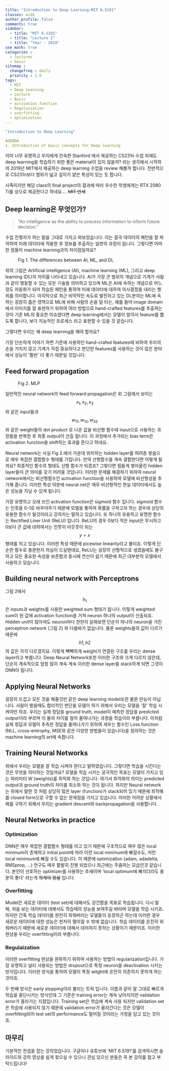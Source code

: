 ```yaml
---
title: "Introduction to Deep Learning-MIT 6.S191"
classes: wide
author_profile: false
comments: true
sidebar:
  - title: "MIT 6.S191"
  - title: "Lecture 2"
  - title: "Year : 2019"
use_math: true
categories : 
  - lectures
  - basic
sitemap :
  changefreq : daily
  priority : 1.0
tags: 
  - MIT
  - Deep learning
  - Lecture
  - Basic
  - activation function
  - Regulaization
  - overfitting
  - optimization
---
```


```yaml
"Introduction to Deep Learning"

AGENDA
1. Introduction of basic concepts for Deep learning
```

이미 너무 유명하고 우리에게 친숙한 Stanford 에서 제공하는 CS231n 수업 외에도 deep learning을 학습하기 위한 좋은 material이 있지 않을까? 라는 생각에서 시작하여 2019년 MIT에서 제공하는 deep learning 수업을 review 해볼까 합니다. 전반적으로 CS231n보다 범위가 넓고 깊이가 얕은 특성이 있는 듯 합니다.

사족이지만 해당 class의 final project의 결과에 따라 우수한 학생에게는 RTX 2080 Ti를 상으로 제공한다고 하네요.... ~~MIT 만세~~

## **Deep learning은 무엇인가?**

>"An intelligence as the ability to process information to inform future decision."

수업 진행자가 하는 말을 그대로 가지고 와보았습니다. 이는 결국 데이터의 패턴을 잘 파악하여 미래 데이터에 적용한 후 정보를 추출하는 일련의 과정이 됩니다. 그렇다면 어떠한 점들이 machine learning과의 차이점일까요?

<figure class="align-center">
  <img src="{{ site.url }}{{ site.baseurl }}/assets/images/MIT6.S191/lec1/ai-ml-dl.png" alt="">
  <figcaption>Fig 1. The differences between AI, ML, and DL</figcaption>
</figure>

위의 그림은 Artificial intelligence (AI), machine learning (ML), 그리고 deep learning (DL)의 차이를 나타내고 있습니다. AI가 가장 큰 범위의 개념으로 기계가 사람과 같이 행동할 수 있는 모든 기술을 의미하고 있으며 ML은 AI에 속하는 개념으로 어느정도 자동화가 되어 학습된 패턴을 통하여 미래 데이터에 대하여 의사결정을 내리는 행위를 의미합니다. 마지막으로 최근 비약적인 속도로 발전하고 있는 DL분야는 ML에 속하는 굉장히 좁은 영역으로 ML에 비해 사람의 손을 덜 타는, 예를 들어 image domain에서 이미지를 잘 표현하기 위하여 여러 방법으로 hand-crafted features를 추출하는 것이 기존 ML의 중요한 이슈였다면 deep learning에서는 모델이 알아서 feature를 뽑도록 합니다, 보다 지능적인 프로세스 라고 표현할 수 있을 것 같습니다.

그렇다면 우리는 왜 deep learning을 해야 할까요? 

가장 단순하게 이야기 하면 기존에 사용하던 hand-crafed features에 비하여 우리의 손을 거치지 않고 기계가 직접 중요하다고 판단한 features를 사용하는 것이 많은 분야에서 성능이 '훨씬' 더 좋기 때문일 것입니다.

## **Feed forward propagation**

<figure class="align-center">
  <img src="{{ site.url }}{{ site.baseurl }}/assets/images/MIT6.S191/lec1/MLP.png" alt="">
  <figcaption>Fig 2. MLP</figcaption>
</figure>

일반적인 neural network의 feed forward propagation은 위 그림에서 보이는 $$x_1, x_2, x_3$$와 같은 input들과 $$w_11, w_12, w_32$$와 같은 weight들의 dot product 로 나온 값을 비선형 함수에 input으로 사용하는 과정들을 반복한 후 최종 output이 산출 됩니다. 이 과정에서 추가되는 bias term은 activation function을 shift하는 효과를 준다고 하네요. 

Neural network는 사실 Fig 2.에서 가운데 위치하는 hidden layer를 여려층 쌓음으로 매우 복잡한 결합함수 형태를 가집니다. 만약 선형함수를 계속 결합한다면 어떻게 될까요? 최종적인 함수의 형태도 선형 함수가 되겠죠? 그렇다면 힘들게 쌓아올린 hidden layer들이 큰 의미를 갖기 어려울 것입니다. 이러한 문제를 해결하기 위하여 neural network에서는 비선형함수인 activation function을 사용하여 모델에 비선형성을 추가해 줍니다. 이러한 특성 덕분에 neural net은 매우 비선형적인 현실 데이터에서도 높은 성능을 지닐 수 있게 됩니다.

가장 유명하고 오래 쓰인 activation function은 sigmoid 함수 입니다. sigmoid 함수는 인풋을 0-1로 바꾸어주기 때문에 모델을 통하여 확률을 구하고자 하는 경우에 상당히 유용한 함수가 될것이라고 강의자는 말하고 있습니다. 또 하나의 유용하고 유명한 함수는 Rectified Liner Unit (ReLU) 입니다. ReLU의 경우 0보다 작은 input은 무시하고 0보다 큰 값에 대하여서는 인풋이 아웃풋이 되는 $$y=x$$ 형태를 띄고 있습니다. 이러한 특성 때문에 picewise linearity라고 불리죠. 이렇게 단순한 함수로 충분한지 의심이 드실텐데요, ReLU는 굉장히 선형적으로 생겼음에도 불구하고 모든 중요한 속성을 보존함과 동시에 연산이 쉽기 때문에 최근 대부분의 모델에서 사용하고 있습니다.

## **Building neural network with Perceptrons**

그림 2에서 $$h_1$$은 inputs과 weights를 사용한 weighted sum 형태가 됩니다. 이렇게 weighted sum이 된 값에 activation function을 거쳐 neuron 하나의 output이 산출되죠. Hidden unit이 많아져도 neuron마다 찬찬히 살펴보면 단순히 하나의 neuron을 가진 perceptron network (그림 2) 와 다를바가 없습니다. 물론 weights들의 값이 다르기 때문에 $$h1, h2$$의 값은 각각 다르겠지요. 이렇게 빽빽하게 weight가 연결된 구조를 우리는 dense layer라고 부릅니다. Deep Neural Network또한 이러한 구조와 크게 다르지 않은데, 단순히 계속적으로 엄청 많이 계속 계속 이러한 dense layer을 stack하게 되면 그것이 DNN이 됩니다.

## **Applying Neural Networks**

굉장히 뜨겁고 모든 것을 해줄것만 같은 deep learning model또한 물론 만능이 아닙니다. 사람이 봤을때도 합리적인 판단을 모델이 하기 위해서 우리는 모델을 '잘' 학습 시켜야만 하죠. 우리는 실제 정답을 ground truth, model이 예측한 정답을 predicted output이라 부르며 이 둘의 차이를 점차 줄여나가는 과정을 학습이라 부릅니다. 이처럼 실제 정답과 모델이 추측한 정답을 줄여나가기 위하여 세우는 함수인 Loss function (NLL, cross-entrophy, MSE와 같은 다양한 방법들이 있습니다)을 정의하는 것은 machine learning의 art에 속합니다.

## **Training Neural Networks**

위에서 우리는 모델을 잘 학습 시켜야 한다고 말하였습니다. 그렇다면 학습을 시킨다는 것은 무엇을 의미하는 것일까요? 모델을 학습 시키는 궁극적인 목표는 모델이 가지고 있는 파라미터 W (weights)를 최적화 하는 것입니다.
여기서 최적화의 의미는 predicted output과 ground truth의 차이를 최소화 하는 것이 됩니다.
하지만 Neural network는 위에서 말한 것 처럼 상당히 많은 layer (function)가 stack되어 있기 때문에 최적해를 closed form으로 구할 수 없는 문제점을 가지고 있습니다.
이러한 어려운 상황에서 해를 구하기 위해서 우리는 gradient descent와 backpropagation을 사용합니다.

## **Neural Networks in practice**

### Optimization

DNN은 매우 복잡한 결합함수 형태를 띄고 있기 때문에 구조적으로 매우 많은 local minimum이 존재하고 initial point에 따라 이런 local minimum에 빠질수도, 저런 local minimum에 빠질 수도 있습니다.
이 때문에 optimization (adam, adadelta, RMSprop, ...) 연구도 매우 활발히 진행 되었으나 최근에는 주춤하는 모습인것 같습니다. 본인이 선호하는 optimizer를 사용하는 추세이며 'local optimum에 빠지더라도 충분히 좋다' 라는게 ~~학계의 정설~~ 입니다.

### Overfitting

Model은 새로운 데이터 (test set)에 대해서도 강건함을 목표로 학습됩니다. 다시 말해, 처음 보는 데이터에 대해서도 학습때의 성능을 보여주길 바라며 모델을 학습 시키죠. 하지만 간혹 학습 데이터를 완전히 외워버리는 모델들이 등장하곤 하는데 이러한 경우 새로운 데이터에 대한 성능은 현저히 떨어질 수 밖에 없습니다. 학습 데이터를 온전히 외워버리기 때문에 새로운 데이터에 대해서 대처하지 못하는 상황이기 때문이죠. 이러한 현상을 우리는 overfitting이라 부릅니다.

### Regulaization

이러한 overfitting 현상을 완화하기 위하여 사용하는 방법이 regularization입니다. 
가장 유명하고 널리 사용되는 방법은 dropout으로 특정 neuron을 deactivation 시키는 방식입니다. 이러한 방식을 통하여 모델이 특정 witght에 온전히 의존하지 못하게 하는 것이죠.

두 번째 방식은 early stopping이라 불리는 트릭 입니다.
이름과 같이 말 그대로 빠르게 학습을 중단시키는 방식인데 그 기준은 training error는 계속 낮아지지만 validation error가 올라가는 지점입니다. Training set은 학습에 계속 사용 되지만 validation set은 학습에 사용되지 않기 때문에 validation error가 올라간다는 것은 모델이 overfitting되어 test set의 performance도 떨어질 것이라는 가정을 담고 있는 것이죠. 

## **마무리**

기본적인 컨셉을 잡는 강의었습니다. 구글이나 유튜브에 'MIT 6.S191'를 검색하시면 슬라이드와 강의 영상을 쉽게 찾으실 수 있으니 관심 있으신 분들은 꼭 본 강의를 참고 부탁드립니다!
